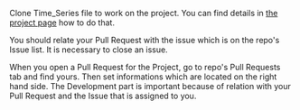 Clone Time_Series file to work on the project. You can find details in [the project page](https://github.com/users/mustafa-tolu/projects/1/views/1?pane=info) how to do that.

You should relate your Pull Request with the issue which is on the repo's Issue list. It is necessary to close an issue.

When you open a Pull Request for the Project, go to repo's Pull Requests tab and find yours. Then set informations which are located on the right hand side. The Development part is important because of relation with your Pull Request and the Issue that is assigned to you.
